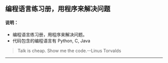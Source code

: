 ## 编程语言练习册，用程序来解决问题

#### 说明： ####

- 编程语言练习册，用程序来解决问题。
- 代码包含的编程语言有 Python, C, Java

> Talk is cheap. Show me the code.--Linus Torvalds

----------

